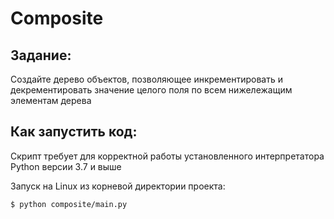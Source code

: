 # Composite

## Задание:

Создайте дерево объектов, позволяющее инкрементировать 
и декрементировать значение целого поля по всем нижележащим элементам дерева

## Как запустить код:

Скрипт требует для корректной работы установленного интерпретатора Python версии 3.7 и выше

Запуск на Linux из корневой директории проекта:

```$ python composite/main.py```
